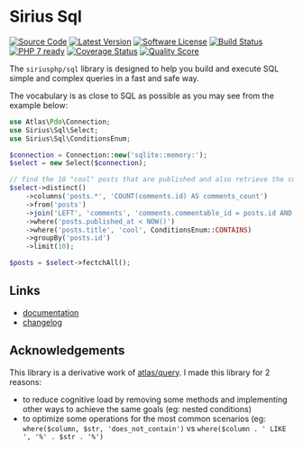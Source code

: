 # Sirius Sql

[![Source Code](http://img.shields.io/badge/source-siriusphp/sql-blue.svg?style=flat-square)](https://github.com/siriusphp/sql)
[![Latest Version](https://img.shields.io/packagist/v/siriusphp/sql.svg?style=flat-square)](https://github.com/siriusphp/sql/releases)
[![Software License](https://img.shields.io/badge/license-MIT-brightgreen.svg?style=flat-square)](https://github.com/siriusphp/sql/blob/master/LICENSE)
[![Build Status](https://img.shields.io/travis/siriusphp/sql/master.svg?style=flat-square)](https://travis-ci.org/siriusphp/sql)
[![PHP 7 ready](http://php7ready.timesplinter.ch/siriusphp/sql/master/badge.svg)](https://travis-ci.org/siriusphp/sql)
[![Coverage Status](https://img.shields.io/scrutinizer/coverage/g/siriusphp/sql.svg?style=flat-square)](https://scrutinizer-ci.com/g/siriusphp/sql/code-structure)
[![Quality Score](https://img.shields.io/scrutinizer/g/siriusphp/sql.svg?style=flat-square)](https://scrutinizer-ci.com/g/siriusphp/sql)

The `siriusphp/sql` library is designed to help you build and execute SQL simple and complex queries in a fast and safe way. 

The vocabulary is as close to SQL as possible as you may see from the example below:

```php
use Atlas\Pdo\Connection;
use Sirius\Sql\Select;
use Sirius\Sql\ConditionsEnum;

$connection = Connection::new('sqlite::memory:');
$select = new Select($connection);

// find the 10 "cool" posts that are published and also retrieve the comments count
$select->distinct()
    ->columns('posts.*', 'COUNT(comments.id) AS comments_count')
    ->from('posts')
    ->join('LEFT', 'comments', 'comments.commentable_id = posts.id AND comments.commentable_type = %s', 'posts')
    ->where('posts.published_at < NOW()')
    ->where('posts.title', 'cool', ConditionsEnum::CONTAINS)
    ->groupBy('posts.id')
    ->limit(10);

$posts = $select->fectchAll();
```  

## Links

- [documentation](http://sirius.ro/php/sirius/sql/)
- [changelog](CHANGELOG.md)


## Acknowledgements

This library is a derivative work of [atlas/query](http://atlasphp.io/cassini/query/). I made this library for 2 reasons:
- to reduce cognitive load by removing some methods and implementing other ways to achieve the same goals (eg: nested conditions)
- to optimize some operations for the most common scenarios (eg: `where($column, $str, 'does_not_contain')` vs `where($column . ' LIKE ', '%' . $str . '%')`
